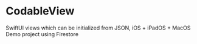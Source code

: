 # CodableView
SwiftUI views which can be initialized from JSON, iOS + iPadOS + MacOS Demo project using Firestore
